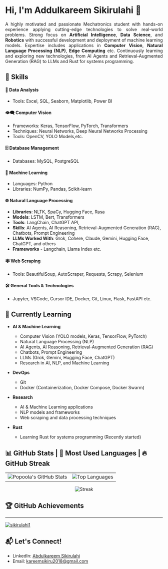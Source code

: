 # Hi, I'm Addulkareem Sikirulahi 👋

<p align="justify">
A highly motivated and passionate Mechatronics student with hands-on experience applying cutting-edge technologies to solve real-world problems. Strong focus on <b>Artificial Intelligence</b>, <b>Data Science</b>, and <b>Robotics</b> with successful development and deployment of machine learning models. Expertise includes applications in <b>Computer Vision</b>, <b>Natural Language Processing (NLP)</b>, <b>Edge Computing</b> etc. Continuously learning and exploring new technologies, from AI Agents and Retrieval-Augmented Generation (RAG) to LLMs and Rust for systems programming.
</p>


## 🚀 Skills

#### 🧠 **Data Analysis**
- Tools: Excel, SQL, Seaborn, Matplotlib, Power BI  

#### 👁️‍🗨️ **Computer Vision**
- Frameworks: Keras, TensorFlow, PyTorch, Transformers 
- Techniques: Neural Networks, Deep Neural Networks Processing  
- Tools: OpenCV, YOLO Models,etc.

#### 🗄️ **Database Management**
- Databases: MySQL, PostgreSQL  

#### 🤖 **Machine Learning**
- Languages: Python  
- Libraries: NumPy, Pandas, Scikit-learn  

#### 🌐 **Natural Language Processing**
- **Libraries**: NLTK, SpaCy, Hugging Face, Rasa  
- **Models**: LSTM, Bert, Transformers
- **Tools**: LangChain, ChatGPT API,  
- **Skills**: AI Agents, AI Reasoning, Retrieval-Augmented Generation (RAG), Chatbots, Prompt Engineering  
- **LLMs Worked With**: Grok, Cohere, Claude, Gemini, Hugging Face, ChatGPT, and others
- **Frameworks** - Langchain, Llama Index etc.
 

#### 🕸️ **Web Scraping**
- Tools: BeautifulSoup, AutoScraper, Requests, Scrapy, Selenium  

#### 🛠️ **General Tools & Technologies**
- Jupyter, VSCode, Cursor IDE, Docker, Git, Linux, Flask, FastAPI etc.


## 🌱 Currently Learning

- **AI & Machine Learning**  
  - Computer Vision (YOLO models, Keras, TensorFlow, PyTorch)  
  - Natural Language Processing (NLP)  
  - AI Agents, AI Reasoning, Retrieval-Augmented Generation (RAG)  
  - Chatbots, Prompt Engineering  
  - LLMs (Grok, Gemini, Hugging Face, ChatGPT)  
  - Research in AI, NLP, and Machine Learning

- **DevOps**   
  - Git  
  - Docker (Containerization, Docker Compose, Docker Swarm)

- **Research**  
  - AI & Machine Learning applications  
  - NLP models and frameworks  
  - Web scraping and data processing techniques 

- **Rust**  
  - Learning Rust for systems programming (Recently started)


## 📊 GitHub Stats | 🧰 Most Used Languages | 🔥 GitHub Streak


<div align="center">

<table>
  <tr>
    <td>
      <img src="https://github-readme-stats.vercel.app/api?username=sikirulahi1&show_icons=true&count_private=true&hide=prs&hide_title=true&theme=radical" alt="Popoola's GitHub Stats">
    </td>
    <td>
      <img src="https://github-readme-stats.vercel.app/api/top-langs/?username=sikirulahi1&langs_count=5&layout=compact&theme=radical" alt="Top Languages">
    </td>
  </tr>
</table>


<img src="https://github-readme-streak-stats.herokuapp.com/?user=sikirulahi1&theme=radical" alt="Streak">

</div>

## 🏆 GitHub Achievements
---
<p align="left"> <a href="https://github.com/ryo-ma/github-profile-trophy"><img src="https://github-profile-trophy.vercel.app/?username=sikirulahi1&theme=matrix" alt="sikirulahi1" /></a> </p>

## 📬 Let's Connect!

- LinkedIn: [Abdulkareem Sikirulahi](www.linkedin.com/in/abdulkareem-sikirulahi)
- Email: kareemsikiru2018@gmail.com
